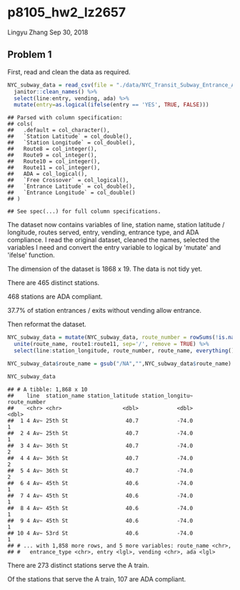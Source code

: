 p8105\_hw2\_lz2657
================
Lingyu Zhang
Sep 30, 2018

Problem 1
---------

First, read and clean the data as required.

``` r
NYC_subway_data = read_csv(file = "./data/NYC_Transit_Subway_Entrance_And_Exit_Data.csv") %>%
  janitor::clean_names() %>%
  select(line:entry, vending, ada) %>%
  mutate(entry=as.logical(ifelse(entry == 'YES', TRUE, FALSE)))
```

    ## Parsed with column specification:
    ## cols(
    ##   .default = col_character(),
    ##   `Station Latitude` = col_double(),
    ##   `Station Longitude` = col_double(),
    ##   Route8 = col_integer(),
    ##   Route9 = col_integer(),
    ##   Route10 = col_integer(),
    ##   Route11 = col_integer(),
    ##   ADA = col_logical(),
    ##   `Free Crossover` = col_logical(),
    ##   `Entrance Latitude` = col_double(),
    ##   `Entrance Longitude` = col_double()
    ## )

    ## See spec(...) for full column specifications.

The dataset now contains variables of line, station name, station latitude / longitude, routes served, entry, vending, entrance type, and ADA compliance. I read the original dataset, cleaned the names, selected the variables I need and convert the entry variable to logical by 'mutate' and 'ifelse' function.

The dimension of the dataset is 1868 x 19. The data is not tidy yet.

There are 465 distinct stations.

468 stations are ADA compliant.

37.7% of station entrances / exits without vending allow entrance.

Then reformat the dataset.

``` r
NYC_subway_data = mutate(NYC_subway_data, route_number = rowSums(!is.na(select(NYC_subway_data, route1:route11)))) %>%
  unite(route_name, route1:route11, sep='/', remove = TRUE) %>%
  select(line:station_longitude, route_number, route_name, everything())

NYC_subway_data$route_name = gsub("/NA","",NYC_subway_data$route_name)

NYC_subway_data
```

    ## # A tibble: 1,868 x 10
    ##    line  station_name station_latitude station_longitu~ route_number
    ##    <chr> <chr>                   <dbl>            <dbl>        <dbl>
    ##  1 4 Av~ 25th St                  40.7            -74.0            1
    ##  2 4 Av~ 25th St                  40.7            -74.0            1
    ##  3 4 Av~ 36th St                  40.7            -74.0            2
    ##  4 4 Av~ 36th St                  40.7            -74.0            2
    ##  5 4 Av~ 36th St                  40.7            -74.0            2
    ##  6 4 Av~ 45th St                  40.6            -74.0            1
    ##  7 4 Av~ 45th St                  40.6            -74.0            1
    ##  8 4 Av~ 45th St                  40.6            -74.0            1
    ##  9 4 Av~ 45th St                  40.6            -74.0            1
    ## 10 4 Av~ 53rd St                  40.6            -74.0            1
    ## # ... with 1,858 more rows, and 5 more variables: route_name <chr>,
    ## #   entrance_type <chr>, entry <lgl>, vending <chr>, ada <lgl>

There are 273 distinct stations serve the A train.

Of the stations that serve the A train, 107 are ADA compliant.
